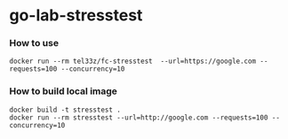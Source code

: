 # go-lab-stresstest

### How to use
```
docker run --rm tel33z/fc-stresstest  --url=https://google.com --requests=100 --concurrency=10
```

### How to build local image 
```
docker build -t stresstest .
docker run --rm stresstest --url=http://google.com --requests=100 --concurrency=10
```
